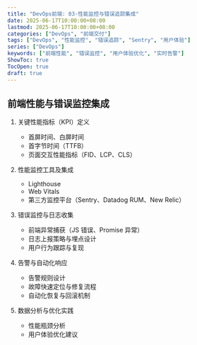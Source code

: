 ```yaml
---
title: "DevOps前端: 03-性能监控与错误追踪集成"
date: 2025-06-17T10:00:00+08:00
lastmod: 2025-06-17T10:00:00+08:00
categories: ["DevOps", "前端交付"]
tags: ["DevOps", "性能监控", "错误追踪", "Sentry", "用户体验"]
series: ["DevOps"]
keywords: ["前端性能", "错误监控", "用户体验优化", "实时告警"]
ShowToc: true
TocOpen: true
draft: true
---
```


## 前端性能与错误监控集成

1. 关键性能指标（KPI）定义  
   - 首屏时间、白屏时间  
   - 首字节时间（TTFB）  
   - 页面交互性能指标（FID、LCP、CLS）

2. 性能监控工具及集成  
   - Lighthouse  
   - Web Vitals  
   - 第三方监控平台（Sentry、Datadog RUM、New Relic）

3. 错误监控与日志收集  
   - 前端异常捕获（JS 错误、Promise 异常）  
   - 日志上报策略与埋点设计  
   - 用户行为跟踪与复现

4. 告警与自动化响应  
   - 告警规则设计  
   - 故障快速定位与修复流程  
   - 自动化恢复与回滚机制

5. 数据分析与优化实践  
   - 性能瓶颈分析  
   - 用户体验优化建议
